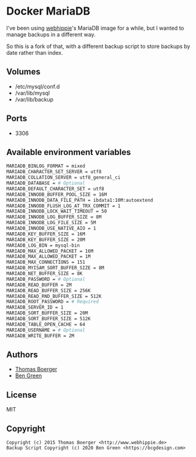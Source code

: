 # Docker MariaDB

I've been using [webhippie](https://github.com/dockhippie/mariadb)'s MariaDB image for a while, but I wanted to manage backups in a different way.

So this is a fork of that, with a different backup script to store backups by date rather than index.

## Volumes

* /etc/mysql/conf.d
* /var/lib/mysql
* /var/lib/backup

## Ports

* 3306

## Available environment variables

```bash
MARIADB_BINLOG_FORMAT = mixed
MARIADB_CHARACTER_SET_SERVER = utf8
MARIADB_COLLATION_SERVER = utf8_general_ci
MARIADB_DATABASE = # Optional
MARIADB_DEFAULT_CHARACTER_SET = utf8
MARIADB_INNODB_BUFFER_POOL_SIZE = 16M
MARIADB_INNODB_DATA_FILE_PATH = ibdata1:10M:autoextend
MARIADB_INNODB_FLUSH_LOG_AT_TRX_COMMIT = 1
MARIADB_INNODB_LOCK_WAIT_TIMEOUT = 50
MARIADB_INNODB_LOG_BUFFER_SIZE = 8M
MARIADB_INNODB_LOG_FILE_SIZE = 5M
MARIADB_INNODB_USE_NATIVE_AIO = 1
MARIADB_KEY_BUFFER_SIZE = 16M
MARIADB_KEY_BUFFER_SIZE = 20M
MARIADB_LOG_BIN = mysql-bin
MARIADB_MAX_ALLOWED_PACKET = 16M
MARIADB_MAX_ALLOWED_PACKET = 1M
MARIADB_MAX_CONNECTIONS = 151
MARIADB_MYISAM_SORT_BUFFER_SIZE = 8M
MARIADB_NET_BUFFER_SIZE = 8K
MARIADB_PASSWORD = # Optional
MARIADB_READ_BUFFER = 2M
MARIADB_READ_BUFFER_SIZE = 256K
MARIADB_READ_RND_BUFFER_SIZE = 512K
MARIADB_ROOT_PASSWORD = # Required
MARIADB_SERVER_ID = 1
MARIADB_SORT_BUFFER_SIZE = 20M
MARIADB_SORT_BUFFER_SIZE = 512K
MARIADB_TABLE_OPEN_CACHE = 64
MARIADB_USERNAME = # Optional
MARIADB_WRITE_BUFFER = 2M
```

## Authors

* [Thomas Boerger](https://github.com/tboerger)
* [Ben Green](https://github.com/bencgdreen)

## License

MIT

## Copyright

```
Copyright (c) 2015 Thomas Boerger <http://www.webhippie.de>
Backup Script Copyright (c) 2020 Ben Green <https://bcgdesign.com>
```

